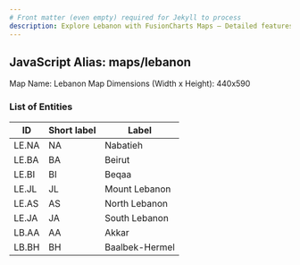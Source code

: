 ```yaml
---
# Front matter (even empty) required for Jekyll to process
description: Explore Lebanon with FusionCharts Maps – Detailed features for seamless integration. Try now & enhance your data visualization today! 
---
```


## JavaScript Alias: maps/lebanon

Map Name: Lebanon Map
Dimensions (Width x Height): 440x590

### List of Entities

ID | Short label | Label
---|---|---|
LE.NA|NA|Nabatieh
LE.BA|BA|Beirut
LE.BI|BI|Beqaa
LE.JL|JL|Mount Lebanon
LE.AS|AS|North Lebanon
LE.JA|JA|South Lebanon
LB.AA|AA|Akkar
LB.BH|BH|Baalbek-Hermel